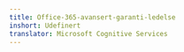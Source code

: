 ```yaml
---
title: Office-365-avansert-garanti-ledelse
inshort: Udefinert
translator: Microsoft Cognitive Services
---
```




